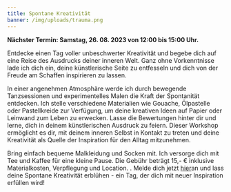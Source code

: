 ```yaml
---
title: Spontane Kreativität
banner: /img/uploads/trauma.png
---
```

**N﻿ächster Termin: Samstag, 26. 08. 2023 von 12:00 bis 15:00 Uhr.**

Entdecke einen Tag voller unbeschwerter Kreativität und begebe dich auf eine Reise des Ausdrucks deiner inneren Welt. Ganz ohne Vorkenntnisse lade ich dich ein, deine künstlerische Seite zu entfesseln und dich von der Freude am Schaffen inspirieren zu lassen.

In einer angenehmen Atmosphäre werde ich durch bewegende Tanzsessionen und experimentelles Malen die Kraft der Spontanität entdecken. Ich stelle verschiedene Materialien wie Gouache, Ölpastelle oder Pastellkreide zur Verfügung, um deine kreativen Ideen auf Papier oder Leinwand zum Leben zu erwecken. Lasse die Bewertungen hinter dir und lerne, dich in deinem künstlerischen Ausdruck zu feiern. Dieser Workshop ermöglicht es dir, mit deinem inneren Selbst in Kontakt zu treten und deine Kreativität als Quelle der Inspiration für den Alltag mitzunehmen.

Bring einfach bequeme Malkleidung und Socken mit. Ich versorge dich mit Tee und Kaffee für eine kleine Pause. Die Gebühr beträgt 15,- € inklusive Materialkosten, Verpflegung und Location. . Melde dich jetzt [hier](https://isabell-becher.com#contact)an und lass deine Spontane Kreativität erblühen - ein Tag, der dich mit neuer Inspiration erfüllen wird!